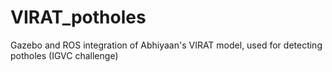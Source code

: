 # VIRAT_potholes
Gazebo and ROS integration of Abhiyaan's VIRAT model, used for detecting potholes (IGVC challenge)
